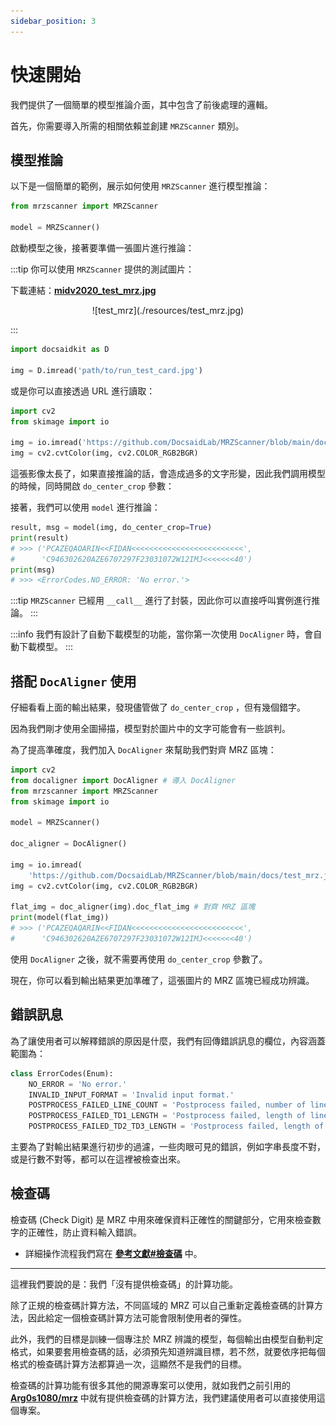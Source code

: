 ```yaml
---
sidebar_position: 3
---
```


# 快速開始

我們提供了一個簡單的模型推論介面，其中包含了前後處理的邏輯。

首先，你需要導入所需的相關依賴並創建 `MRZScanner` 類別。

## 模型推論

以下是一個簡單的範例，展示如何使用 `MRZScanner` 進行模型推論：

```python
from mrzscanner import MRZScanner

model = MRZScanner()
```

啟動模型之後，接著要準備一張圖片進行推論：

:::tip
你可以使用 `MRZScanner` 提供的測試圖片：

下載連結：[**midv2020_test_mrz.jpg**](https://github.com/DocsaidLab/MRZScanner/blob/main/docs/test_mrz.jpg)

<div align="center" >
<figure style={{width: "50%"}}>
![test_mrz](./resources/test_mrz.jpg)
</figure>
</div>
:::

```python
import docsaidkit as D

img = D.imread('path/to/run_test_card.jpg')
```

或是你可以直接透過 URL 進行讀取：

```python
import cv2
from skimage import io

img = io.imread('https://github.com/DocsaidLab/MRZScanner/blob/main/docs/test_mrz.jpg?raw=true')
img = cv2.cvtColor(img, cv2.COLOR_RGB2BGR)
```

這張影像太長了，如果直接推論的話，會造成過多的文字形變，因此我們調用模型的時候，同時開啟 `do_center_crop` 參數：

接著，我們可以使用 `model` 進行推論：

```python
result, msg = model(img, do_center_crop=True)
print(result)
# >>> ('PCAZEQAOARIN<<FIDAN<<<<<<<<<<<<<<<<<<<<<<<<<',
#      'C946302620AZE6707297F23031072W12IMJ<<<<<<<40')
print(msg)
# >>> <ErrorCodes.NO_ERROR: 'No error.'>
```

:::tip
`MRZScanner` 已經用 `__call__` 進行了封裝，因此你可以直接呼叫實例進行推論。
:::

:::info
我們有設計了自動下載模型的功能，當你第一次使用 `DocAligner` 時，會自動下載模型。
:::

## 搭配 `DocAligner` 使用

仔細看看上面的輸出結果，發現儘管做了 `do_center_crop` ，但有幾個錯字。

因為我們剛才使用全圖掃描，模型對於圖片中的文字可能會有一些誤判。

為了提高準確度，我們加入 `DocAligner` 來幫助我們對齊 MRZ 區塊：

```python
import cv2
from docaligner import DocAligner # 導入 DocAligner
from mrzscanner import MRZScanner
from skimage import io

model = MRZScanner()

doc_aligner = DocAligner()

img = io.imread(
    'https://github.com/DocsaidLab/MRZScanner/blob/main/docs/test_mrz.jpg?raw=true')
img = cv2.cvtColor(img, cv2.COLOR_RGB2BGR)

flat_img = doc_aligner(img).doc_flat_img # 對齊 MRZ 區塊
print(model(flat_img))
# >>> ('PCAZEQAQARIN<<FIDAN<<<<<<<<<<<<<<<<<<<<<<<<<',
#      'C946302620AZE6707297F23031072W12IMJ<<<<<<<40')
```

使用 `DocAligner` 之後，就不需要再使用 `do_center_crop` 參數了。

現在，你可以看到輸出結果更加準確了，這張圖片的 MRZ 區塊已經成功辨識。

## 錯誤訊息

為了讓使用者可以解釋錯誤的原因是什麼，我們有回傳錯誤訊息的欄位，內容涵蓋範圍為：

```python
class ErrorCodes(Enum):
    NO_ERROR = 'No error.'
    INVALID_INPUT_FORMAT = 'Invalid input format.'
    POSTPROCESS_FAILED_LINE_COUNT = 'Postprocess failed, number of lines not 2 or 3.'
    POSTPROCESS_FAILED_TD1_LENGTH = 'Postprocess failed, length of lines not 30 when `doc_type` is TD1.'
    POSTPROCESS_FAILED_TD2_TD3_LENGTH = 'Postprocess failed, length of lines not 36 or 44 when `doc_type` is TD2 or TD3.'
```

主要為了對輸出結果進行初步的過濾，一些肉眼可見的錯誤，例如字串長度不對，或是行數不對等，都可以在這裡被檢查出來。

## 檢查碼

檢查碼 (Check Digit) 是 MRZ 中用來確保資料正確性的關鍵部分，它用來檢查數字的正確性，防止資料輸入錯誤。

- 詳細操作流程我們寫在 [**參考文獻#檢查碼**](./reference.md#檢查碼) 中。

---

這裡我們要說的是：我們「沒有提供檢查碼」的計算功能。

除了正規的檢查碼計算方法，不同區域的 MRZ 可以自己重新定義檢查碼的計算方法，因此給定一個檢查碼計算方法可能會限制使用者的彈性。

此外，我們的目標是訓練一個專注於 MRZ 辨識的模型，每個輸出由模型自動判定格式，如果要套用檢查碼的話，必須預先知道辨識目標，若不然，就要依序把每個格式的檢查碼計算方法都算過一次，這顯然不是我們的目標。

檢查碼的計算功能有很多其他的開源專案可以使用，就如我們之前引用的 [**Arg0s1080/mrz**](https://github.com/Arg0s1080/mrz) 中就有提供檢查碼的計算方法，我們建議使用者可以直接使用這個專案。
